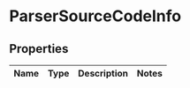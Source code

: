 # ParserSourceCodeInfo

## Properties
Name | Type | Description | Notes
------------ | ------------- | ------------- | -------------
